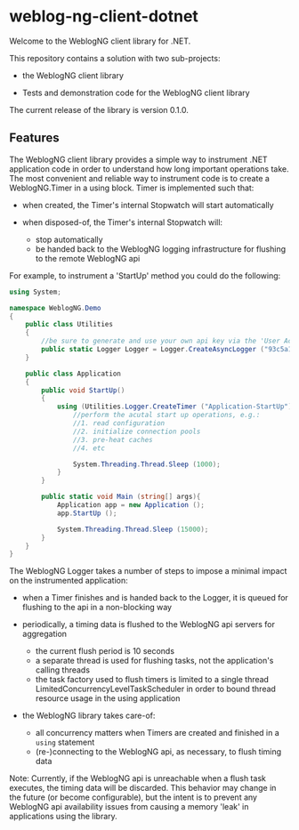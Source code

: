 # weblog-ng-client-dotnet #
Welcome to the WeblogNG client library for .NET.

This repository contains a solution with two sub-projects:

* the WeblogNG client library

* Tests and demonstration code for the WeblogNG client library

The current release of the library is version 0.1.0.

## Features ##
The WeblogNG client library provides a simple way to instrument .NET application code in order
to understand how long important operations take. The most convenient and reliable way to 
instrument code is to create a WeblogNG.Timer in a using block.  Timer is implemented such that:

* when created, the Timer's internal Stopwatch will start automatically

* when disposed-of, the Timer's internal Stopwatch will:
    - stop automatically
    - be handed back to the WeblogNG logging infrastructure for flushing to the remote WeblogNG api

For example, to instrument a 'StartUp' method you could do the following:

```csharp
using System;

namespace WeblogNG.Demo
{
	public class Utilities
	{
		//be sure to generate and use your own api key via the 'User Account' page at http://weblog-ng-ui.herokuapp.com/app/#/account
		public static Logger Logger = Logger.CreateAsyncLogger ("93c5a127-e2a4-42cc-9cc6-cf17fdac8a7f");
	}

	public class Application
	{
		public void StartUp()
		{
			using (Utilities.Logger.CreateTimer ("Application-StartUp")) {
				//perform the acutal start up operations, e.g.:
				//1. read configuration
				//2. initialize connection pools
				//3. pre-heat caches
				//4. etc

				System.Threading.Thread.Sleep (1000);
			}
		}

		public static void Main (string[] args){
			Application app = new Application ();
			app.StartUp ();

			System.Threading.Thread.Sleep (15000);
		}
	}
}
```

The WeblogNG Logger takes a number of steps to impose a minimal impact on the instrumented application:

* when a Timer finishes and is handed back to the Logger, it is queued for flushing to the api in a non-blocking way

* periodically, a timing data is flushed to the WeblogNG api servers for aggregation
	- the current flush period is 10 seconds
	- a separate thread is used for flushing tasks, not the application's calling threads
	- the task factory used to flush timers is limited to a single thread LimitedConcurrencyLevelTaskScheduler in order
	to bound thread resource usage in the using application

* the WeblogNG library takes care-of:
    - all concurrency matters when Timers are created and finished in a `using` statement
	- (re-)connecting to the WeblogNG api, as necessary, to flush timing data

Note: Currently, if the WeblogNG api is unreachable when a flush task executes, the timing data will be discarded.  This
behavior may change in the future (or become configurable), but the intent is to prevent any WeblogNG api availability
issues from causing a memory 'leak' in applications using the library.
